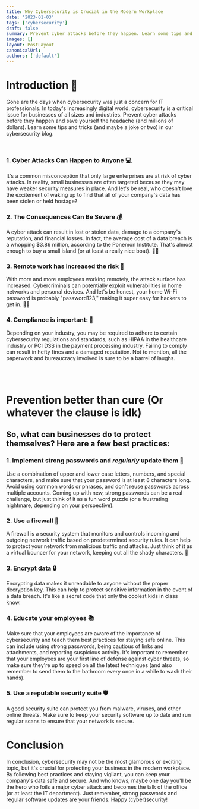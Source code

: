 ```yaml
---
title: Why Cybersecurity is Crucial in the Modern Workplace
date: '2023-01-03'
tags: ['cybersecurity']
draft: false
summary: Prevent cyber attacks before they happen. Learn some tips and tricks (and maybe a joke or two) in our cybersecurity blog.
images: []
layout: PostLayout
canonicalUrl:
authors: ['default']
---
```


# Introduction 🥇

Gone are the days when cybersecurity was just a concern for IT professionals. In today's increasingly digital world, cybersecurity is a critical issue for businesses of all sizes and industries. Prevent cyber attacks before they happen and save yourself the headache (and millions of dollars). Learn some tips and tricks (and maybe a joke or two) in our cybersecurity blog.

<br />

### 1. Cyber Attacks Can Happen to Anyone 💻

It's a common misconception that only large enterprises are at risk of cyber attacks. In reality, small businesses are often targeted because they may have weaker security measures in place. And let's be real, who doesn't love the excitement of waking up to find that all of your company's data has been stolen or held hostage?

### 2. The Consequences Can Be Severe 💰

A cyber attack can result in lost or stolen data, damage to a company's reputation, and financial losses. In fact, the average cost of a data breach is a whopping $3.86 million, according to the Ponemon Institute. That's almost enough to buy a small island (or at least a really nice boat). 🚣‍♂️

### 3. Remote work has increased the risk 🏡

With more and more employees working remotely, the attack surface has increased. Cybercriminals can potentially exploit vulnerabilities in home networks and personal devices. And let's be honest, your home Wi-Fi password is probably "password123," making it super easy for hackers to get in. 🐱‍💻

### 4. Compliance is important: 📜

Depending on your industry, you may be required to adhere to certain cybersecurity regulations and standards, such as HIPAA in the healthcare industry or PCI DSS in the payment processing industry. Failing to comply can result in hefty fines and a damaged reputation. Not to mention, all the paperwork and bureaucracy involved is sure to be a barrel of laughs.

<br />
<br />

# Prevention better than cure (Or whatever the clause is idk)

## So, what can businesses do to protect themselves? Here are a few best practices:

### 1. Implement strong passwords and _regularly_ update them 🔑

Use a combination of upper and lower case letters, numbers, and special characters, and make sure that your password is at least 8 characters long. Avoid using common words or phrases, and don't reuse passwords across multiple accounts. Coming up with new, strong passwords can be a real challenge, but just think of it as a fun word puzzle (or a frustrating nightmare, depending on your perspective).

### 2. Use a firewall 🚧

A firewall is a security system that monitors and controls incoming and outgoing network traffic based on predetermined security rules. It can help to protect your network from malicious traffic and attacks. Just think of it as a virtual bouncer for your network, keeping out all the shady characters. 💪

### 3. Encrypt data 🔒

Encrypting data makes it unreadable to anyone without the proper decryption key. This can help to protect sensitive information in the event of a data breach. It's like a secret code that only the coolest kids in class know.

### 4. Educate your employees 📚

Make sure that your employees are aware of the importance of cybersecurity and teach them best practices for staying safe online. This can include using strong passwords, being cautious of links and attachments, and reporting suspicious activity. It's important to remember that your employees are your first line of defense against cyber threats, so make sure they're up to speed on all the latest techniques (and also remember to send them to the bathroom every once in a while to wash their hands).

### 5. Use a reputable security suite 🛡

A good security suite can protect you from malware, viruses, and other online threats. Make sure to keep your security software up to date and run regular scans to ensure that your network is secure.

# Conclusion

In conclusion, cybersecurity may not be the most glamorous or exciting topic, but it's crucial for protecting your business in the modern workplace. By following best practices and staying vigilant, you can keep your company's data safe and secure. And who knows, maybe one day you'll be the hero who foils a major cyber attack and becomes the talk of the office (or at least the IT department). Just remember, strong passwords and regular software updates are your friends. Happy (cyber)security!
